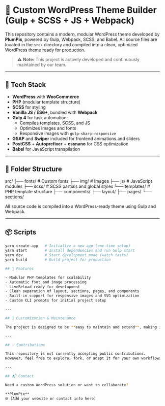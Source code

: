 # 🧩 Custom WordPress Theme Builder (Gulp + SCSS + JS + Webpack)

This repository contains a modern, modular WordPress theme developed by **PlumPix**, powered by Gulp, Webpack, SCSS, and Babel. All source files are located in the `src/` directory and compiled into a clean, optimized WordPress theme ready for production.

> ⚠️ **Note:** This project is actively developed and continuously maintained by our team.

---

## 🚀 Tech Stack

- **WordPress** with **WooCommerce**
- **PHP** (modular template structure)
- **SCSS** for styling
- **Vanilla JS / ES6+**, bundled with **Webpack**
- **Gulp 4** for task automation:
  - Compiles templates, SCSS, and JS
  - Optimizes images and fonts
  - Responsive images with `gulp-sharp-responsive`
- **GSAP** and **Swiper** included for frontend animations and sliders
- **PostCSS** + **Autoprefixer** + **cssnano** for CSS optimization
- **Babel** for JavaScript transpilation

---

## 📁 Folder Structure

src/
├── fonts/ # Custom fonts
├── img/ # Images
├── js/ # JavaScript modules
├── scss/ # SCSS partials and global styles
└── templates/ # PHP template structure
├── components/
├── layout/
├── pages/
└── sections/


All source code is compiled into a WordPress-ready theme using Gulp and Webpack.

---

## 📦 Scripts

```bash
yarn create-app   # Initialize a new app (one-time setup)
yarn start        # Install dependencies and run Gulp start
yarn dev          # Start development mode (watch tasks)
yarn build        # Build project for production

## 🧠 Features

- Modular PHP templates for scalability  
- Automatic font and image processing  
- LiveReload-ready for development  
- Clean separation of layout, sections, pages, and components  
- Built-in support for responsive images and SVG optimization  
- Custom CLI prompts for initial project setup  

---

## 🔧 Customization & Maintenance

The project is designed to be **easy to maintain and extend**, making it ideal for long-term support, team collaboration, and scalable WordPress development.

---

## 💡 Contributions

This repository is not currently accepting public contributions.  
However, feel free to explore, fork, or adapt it for your own workflows.

---

## 📬 Contact

Need a custom WordPress solution or want to collaborate?

**PlumPix**  
🌐 [Add your website or contact info here]

